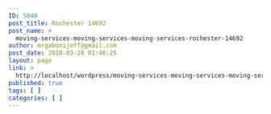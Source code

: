 ```yaml
---
ID: 5848
post_title: Rochester 14692
post_name: >
  moving-services-moving-services-moving-services-rochester-14692
author: mrgabonijeff@gmail.com
post_date: 2018-03-28 01:46:25
layout: page
link: >
  http://localhost/wordpress/moving-services-moving-services-moving-services-rochester-14692/
published: true
tags: [ ]
categories: [ ]
---
```


